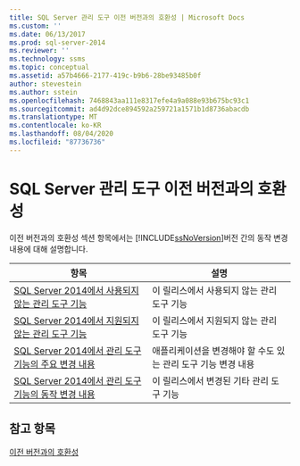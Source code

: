 ```yaml
---
title: SQL Server 관리 도구 이전 버전과의 호환성 | Microsoft Docs
ms.custom: ''
ms.date: 06/13/2017
ms.prod: sql-server-2014
ms.reviewer: ''
ms.technology: ssms
ms.topic: conceptual
ms.assetid: a57b4666-2177-419c-b9b6-28be93485b0f
author: stevestein
ms.author: sstein
ms.openlocfilehash: 7468843aa111e8317efe4a9a088e93b675bc93c1
ms.sourcegitcommit: ad4d92dce894592a259721a1571b1d8736abacdb
ms.translationtype: MT
ms.contentlocale: ko-KR
ms.lasthandoff: 08/04/2020
ms.locfileid: "87736736"
---
```

# <a name="sql-server-management-tools-backward-compatibility"></a>SQL Server 관리 도구 이전 버전과의 호환성
  이전 버전과의 호환성 섹션 항목에서는 [!INCLUDE[ssNoVersion](../includes/ssnoversion-md.md)]버전 간의 동작 변경 내용에 대해 설명합니다.  
  
|**항목**|**설명**|  
|---------------|---------------------|  
|[SQL Server 2014에서 사용되지 않는 관리 도구 기능](../../2014/database-engine/deprecated-management-tools-features-in-sql-server-2014.md)|이 릴리스에서 사용되지 않는 관리 도구 기능|  
|[SQL Server 2014에서 지원되지 않는 관리 도구 기능](../../2014/database-engine/discontinued-management-tools-features-in-sql-server-2014.md)|이 릴리스에서 지원되지 않는 관리 도구 기능|  
|[SQL Server 2014에서 관리 도구 기능의 주요 변경 내용](../../2014/database-engine/breaking-changes-to-management-tools-features-in-sql-server-2014.md)|애플리케이션을 변경해야 할 수도 있는 관리 도구 기능 변경 내용|  
|[SQL Server 2014에서 관리 도구 기능의 동작 변경 내용](../../2014/database-engine/behavior-changes-to-management-tools-features-in-sql-server-2014.md)|이 릴리스에서 변경된 기타 관리 도구 기능|  
  
## <a name="see-also"></a>참고 항목  
 [이전 버전과의 호환성](../../2014/getting-started/backward-compatibility.md)  
  
  
